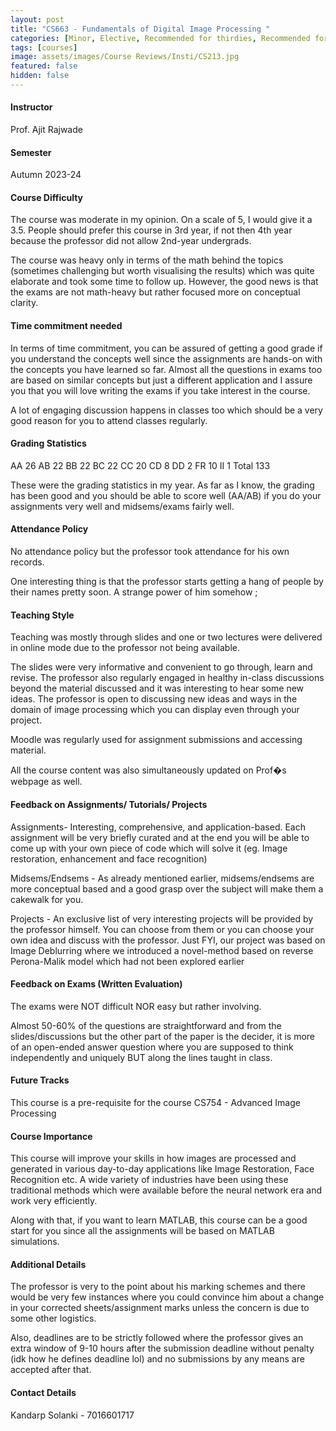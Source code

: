 ```yaml
---
layout: post
title: "CS663 - Fundamentals of Digital Image Processing "
categories: [Minor, Elective, Recommended for thirdies, Recommended for fourthies, Image processing]
tags: [courses]
image: assets/images/Course Reviews/Insti/CS213.jpg
featured: false
hidden: false
---
```


#### Instructor
Prof. Ajit Rajwade

#### Semester
Autumn 2023-24

#### Course Difficulty
The course was moderate in my opinion. On a scale of 5, I would give it a 3.5. People should prefer this course in 3rd year, if not then 4th year because the professor did not allow 2nd-year undergrads.

The course was heavy only in terms of the math behind the topics (sometimes challenging but worth visualising the results) which was quite elaborate and took some time to follow up. However, the good news is that the exams are not math-heavy but rather focused more on conceptual clarity.

#### Time commitment needed
In terms of time commitment, you can be assured of getting a good grade if you understand the concepts well since the assignments are hands-on with the concepts you have learned so far. Almost all the questions in exams too are based on similar concepts but just a different application and I assure you that you will love writing the exams if you take interest in the course.

A lot of engaging discussion happens in classes too which should be a very good reason for you to attend classes regularly.

#### Grading Statistics
AA	26
AB	22
BB	22
BC	22
CC	20
CD	8
DD	2
FR	10
II	1
Total	133

These were the grading statistics in my year. As far as I know, the grading has been good and you should be able to score well (AA/AB) if you do your assignments very well and midsems/exams fairly well.

#### Attendance Policy
No attendance policy but the professor took attendance for his own records.

One interesting thing is that the professor starts getting a hang of people by their names pretty soon. A strange power of him somehow ;

#### Teaching Style
Teaching was mostly through slides and one or two lectures were delivered in online mode due to the professor not being available.

The slides were very informative and convenient to go through, learn and revise. The professor also regularly engaged in healthy in-class discussions beyond the material discussed and it was interesting to hear some new ideas. The professor is open to discussing new ideas and ways in the domain of image processing which you can display even through your project.

Moodle was regularly used for assignment submissions and accessing material.

All the course content was also simultaneously updated on Prof�s webpage as well.

#### Feedback on Assignments/ Tutorials/ Projects
Assignments-
Interesting, comprehensive, and application-based. Each assignment will be very briefly curated and at the end you will be able to come up with your own piece of code which will solve it (eg. Image restoration, enhancement and face recognition)

Midsems/Endsems - As already mentioned earlier, midsems/endsems are more conceptual based and a good grasp over the subject will make them a cakewalk for you.

Projects - An exclusive list of very interesting projects will be provided by the professor himself. You can choose from them or you can choose your own idea and discuss with the professor. Just FYI, our project was based on Image Deblurring where we introduced a novel-method based on reverse Perona-Malik model which had not been explored earlier

#### Feedback on Exams (Written Evaluation)
The exams were NOT difficult NOR easy but rather involving. 

Almost 50-60% of the questions are straightforward and from the slides/discussions but the other part of the paper is the decider, it is more of an open-ended answer question where you are supposed to think independently and uniquely BUT along the lines taught in class.

#### Future Tracks
This course is a pre-requisite for the course CS754 - Advanced Image Processing

#### Course Importance
This course will improve your skills in how images are processed and generated in various day-to-day applications like Image Restoration, Face Recognition etc. A wide variety of industries have been using these traditional methods which were available before the neural network era and work very efficiently.

Along with that, if you want to learn MATLAB, this course can be a good start for you since all the assignments will be based on MATLAB simulations.

#### Additional Details
The professor is very to the point about his marking schemes and there would be very few instances where you could convince him about a change in your corrected sheets/assignment marks unless the concern is due to some other logistics.

Also, deadlines are to be strictly followed where the professor gives an extra window of 9-10 hours after the submission deadline without penalty (idk how he defines deadline lol) and no submissions by any means are accepted after that.

#### Contact Details
Kandarp Solanki - 7016601717

